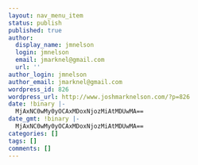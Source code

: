 ```yaml
---
layout: nav_menu_item
status: publish
published: true
author:
  display_name: jmnelson
  login: jmnelson
  email: jmarknel@gmail.com
  url: ''
author_login: jmnelson
author_email: jmarknel@gmail.com
wordpress_id: 826
wordpress_url: http://www.joshmarknelson.com/?p=826
date: !binary |-
  MjAxNC0wMy0yOCAxMDoxNjozMiAtMDUwMA==
date_gmt: !binary |-
  MjAxNC0wMy0yOCAxMDoxNjozMiAtMDUwMA==
categories: []
tags: []
comments: []
---
```


